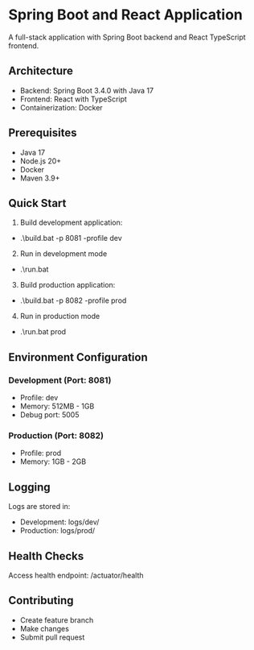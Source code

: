 # Spring Boot and React Application

A full-stack application with Spring Boot backend and React TypeScript frontend.

## Architecture

- Backend: Spring Boot 3.4.0 with Java 17
- Frontend: React with TypeScript
- Containerization: Docker

## Prerequisites

- Java 17
- Node.js 20+
- Docker
- Maven 3.9+

## Quick Start

1. Build development application:
- .\build.bat -p 8081 -profile dev

2. Run in development mode
- .\run.bat

3. Build production application:
- .\build.bat -p 8082 -profile prod

4. Run in production mode
- .\run.bat prod

## Environment Configuration

### Development (Port: 8081)

- Profile: dev
- Memory: 512MB - 1GB
- Debug port: 5005

### Production (Port: 8082)

- Profile: prod
- Memory: 1GB - 2GB

## Logging

Logs are stored in:

- Development: logs/dev/
- Production: logs/prod/

## Health Checks

Access health endpoint: /actuator/health

## Contributing

- Create feature branch
- Make changes
- Submit pull request
